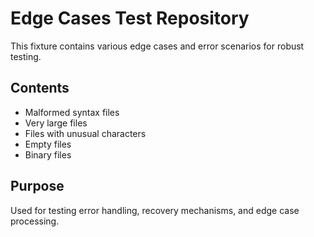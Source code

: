 # Edge Cases Test Repository

This fixture contains various edge cases and error scenarios for robust testing.

## Contents

- Malformed syntax files
- Very large files
- Files with unusual characters
- Empty files
- Binary files

## Purpose

Used for testing error handling, recovery mechanisms, and edge case processing.